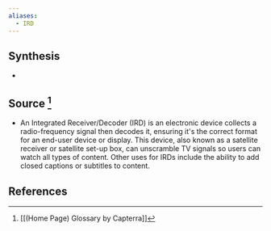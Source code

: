 ```yaml
---
aliases:
  - IRD
---
```

## Synthesis
- 
## Source [^1]
- An Integrated Receiver/Decoder (IRD) is an electronic device collects a radio-frequency signal then decodes it, ensuring it's the correct format for an end-user device or display. This device, also known as a satellite receiver or satellite set-up box, can unscramble TV signals so users can watch all types of content. Other uses for IRDs include the ability to add closed captions or subtitles to content.
## References

[^1]: [[(Home Page) Glossary by Capterra]]